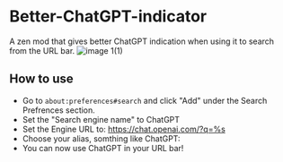 # Better-ChatGPT-indicator
A zen mod that gives better ChatGPT indication when using it to search from the URL bar.
![image 1(1)](https://github.com/user-attachments/assets/cc46d643-d297-493a-91f7-38ca1f0cf306)

## How to use
* Go to `about:preferences#search` and click "Add" under the Search Prefrences section.
* Set the "Search engine name" to ChatGPT
* Set the Engine URL to: https://chat.openai.com/?q=%s
* Choose your alias, somthing like ChatGPT:
* You can now use ChatGPT in your URL bar!
